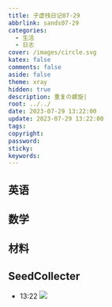 ```yaml
---
title: 子虚栈日记07-29
abbrlink: sands07-29
categories:
  - 生活
  - 日志
cover: /images/circle.svg
katex: false
comments: false
aside: false
theme: xray
hidden: true
description: 重复の螺旋|
root: ../../
date: 2023-07-29 13:22:00
update: 2023-07-29 13:22:00
tags:
copyright:
password:
sticky:
keywords:
---
```

## 英语

## 数学

## 材料


## SeedCollecter

- 13:22 ![](Pasted%20Image%2020230729132200.png)